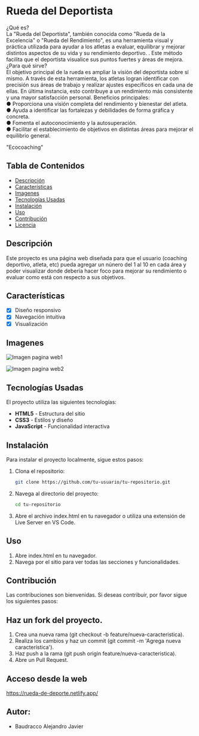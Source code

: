 <h1> Rueda del Deportista </h1>

¿Qué es?<br>
 La "Rueda del Deportista", también conocida como "Rueda de la Excelencia" o "Rueda del Rendimiento", es una herramienta visual y práctica utilizada para ayudar a los atletas a evaluar, equilibrar y mejorar distintos aspectos de su vida y su rendimiento deportivo. . Este método facilita que el deportista visualice sus puntos fuertes y áreas de mejora.
<br>¿Para qué sirve?<br>
 El objetivo principal de la rueda es ampliar la visión del deportista sobre sí mismo. A través de esta herramienta, los atletas logran identificar con precisión sus áreas de trabajo y realizar ajustes específicos en cada una de ellas. En última instancia, esto contribuye a un rendimiento más consistente y una mayor satisfacción personal.
Beneficios principales:<br>
●	Proporciona una visión completa del rendimiento y bienestar del atleta.<br>
●	Ayuda a identificar las fortalezas y debilidades de forma gráfica y concreta.<br>
●	Fomenta el autoconocimiento y la autosuperación.<br>
●	Facilitar el establecimiento de objetivos en distintas áreas para mejorar el equilibrio general.<br>

"Ecocoaching"

## Tabla de Contenidos

- [Descripción](#descripción)
- [Características](#características)
- [Imagenes](#imagenes)
- [Tecnologías Usadas](#tecnologías-usadas)
- [Instalación](#instalación)
- [Uso](#uso)
- [Contribución](#contribución)
- [Licencia](#licencia)

## Descripción

Este proyecto es una página web diseñada para que el usuario (coaching deportivo, atleta, etc) pueda agregar un núnero del 1 al 10 en cada área y poder visualizar donde debería hacer foco para mejorar su rendimiento o evaluar como está con respecto a sus objetivos.

## Características

- [x] Diseño responsivo
- [x] Navegación intuitiva
- [x] Visualización

## Imagenes
![Imagen pagina web1](https://github.com/user-attachments/assets/87cc03bb-f692-470a-9184-37d4916e6b1a)

![Imagen pagina web2](https://github.com/user-attachments/assets/4500ad7c-7b21-430a-83de-549302d04c05)


## Tecnologías Usadas

El proyecto utiliza las siguientes tecnologías:

- **HTML5** - Estructura del sitio
- **CSS3** - Estilos y diseño
- **JavaScript** - Funcionalidad interactiva

## Instalación

Para instalar el proyecto localmente, sigue estos pasos:

1. Clona el repositorio:
   ```bash
   git clone https://github.com/tu-usuario/tu-repositorio.git

2. Navega al directorio del proyecto:
   ```bash
   cd tu-repositorio
   
3. Abre el archivo index.html en tu navegador o utiliza una extensión de Live Server en VS Code.

## Uso
 1. Abre index.html en tu navegador.
 2. Navega por el sitio para ver todas las secciones y funcionalidades.
    
## Contribución
Las contribuciones son bienvenidas. Si deseas contribuir, por favor sigue los siguientes pasos:

## Haz un fork del proyecto.
 1. Crea una nueva rama (git checkout -b feature/nueva-caracteristica).
 2. Realiza los cambios y haz un commit (git commit -m 'Agrega nueva característica').
 3. Haz push a la rama (git push origin feature/nueva-caracteristica).
 4. Abre un Pull Request.

## Acceso desde la web
https://rueda-de-deporte.netlify.app/

## Autor: 
 * Baudracco Alejandro Javier


